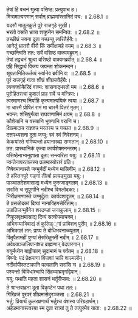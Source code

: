 

  
तेषां हि वचनं श्रुत्वा वसिष्ठ: प्रत्युवाच ह।  
मित्रामात्यगणान् सर्वान् ब्राह्मणांस्तानिदं वच: ॥ 2.68.1 ॥   
यदसौ मातुलकुले पुरे राजगृहे सुखी।  
भरतो वसति भ्रात्रा शत्रुघ्नेन समन्वित: ॥ 2.68.2 ॥   
तच्छीघ्रं जवना दूता गच्छन्तु त्वरितैर्हयै:।  
आनेतुं भ्रातरौ वीरौ किं समीक्षामहे वयम् ॥ 2.68.3 ॥   
गच्छन्त्विति तत: सर्वे वसिष्ठं वाक्यमब्रुवन्।  
तेषां तद्वचनं श्रुत्वा वसिष्ठो वाक्यमब्रवीत् ॥ 2.68.4 ॥   
एहि सिद्धार्थ विजय जयन्ता शोकनन्दन।  
श्रूयतामितिकर्तव्यं सर्वानेव ब्रवीमि व: ॥ 2.68.5 ॥   
पुरं राजगृहं गत्वा शीघ्रं शीघ्रजवैर्हयै:।  
त्यक्तशोकैरिदं वाच्य: शासनाद्भरतो मम ॥ 2.68.6 ॥   
पुरोहितस्त्वां कुशलं प्राह सर्वे च मन्त्रिण:।  
त्वरमाणश्च निर्याहि कृत्यमात्ययिकं त्वया ॥ 2.68.7 ॥   
मा चास्मै प्रोषितं रामं मा चास्मै पितरं मृतम्।  
भवन्त: शंसिषुर्गत्वा राघवाणामिमं क्षयम् ॥ 2.68.8 ॥   
कौशेयानि च वस्त्राणि भूषणानि वराणि च।  
क्षिप्रमादाय राज्ञश्च भरतस्य च गच्छत ॥ 2.68.9 ॥   
दत्तपथ्यशना दूता जग्मु: स्वं स्वं निवेशनम्।  
केकयांस्ते गमिष्यन्तो हयानारुह्य सम्मतान् ॥ 2.68.10 ॥   
तत: प्रास्थानिकं कृत्वा कार्यशेषमनन्तरम्।  
वसिष्ठेनाभ्यनुज्ञाता दूता: सन्त्वरिता ययु: ॥ 2.68.11 ॥   
न्यन्तेनापरतालस्य प्रलम्बस्योत्तरं प्रति।  
निषेवमाणास्ते जग्मुर्नदीं मध्येन मालिनीम् ॥ 2.68.12 ॥   
ते हस्तिनपुरे गङ्गां तीर्त्वा प्रत्यङ्मुखा ययु:।  
पाञ्चालदेशमासाद्य मध्येन कुरुजाङ्गलम् ॥ 2.68.13 ॥   
सरांसि च सुपूर्णानि नदीश्च विमलोदका:।  
निरीक्षमाणास्ते जग्मुर्दूता: कार्यवशाद्द्रुतम् ॥ 2.68.14 ॥   
ते प्रसन्नोदकां दिव्यां नानाविहगसेविताम्।  
उपातिजग्मुर्वेगेन शरदण्डां जनाकुलाम् ॥ 2.68.15 ॥   
निकूलवृक्षमासाद्य दिव्यं सत्योपयाचनम्।  
अभिगम्याभिवाद्यं तं कुलिड््गां प्राविशन् पुरीम् ॥ 2.68.16 ॥   
अभिकालं तत: प्राप्य ते बोधिभवनाच्च्युताम्।  
पितृपैतामहीं पुण्यां तेरुरिक्षुमतीं नदीम् ॥ 2.68.17 ॥   
अवेक्ष्याञ्जलिपानांश्च ब्राह्मणान् वेदपारगान्।  
ययुर्मध्येन बाह्लीकान् सुदामानं च पर्वतम् ॥ 2.68.18 ॥   
विष्णो: पदं प्रेक्षमाणा विपाशां चापि शाल्मलीम्।  
नदीर्वापीस्तटाकानि पल्वलानि सरांसि च ॥ 2.68.19 ॥   
पश्यन्तो विविधांश्चापि सिंहव्याघ्रमृगद्विपान्।  
ययु: पथाति महता शासनं भर्तुरीप्सव: ॥ 2.68.20 ॥   
ते श्रान्तवाहना दूता विकृष्टेन पथा तत:।  
गिरिव्रजं पुरवरं शीघ्रमासेदुरञ्जसा ॥ 2.68.21 ॥   
भर्तु: प्रियार्थं कुलरक्षणार्थं भर्तुश्च वंशस्य परिग्रहार्थम्।  
अहेडमानास्त्वरया स्म दूता रात्र्यां तु ते तत्पुरमेव याता: ॥ 2.68.22 ॥   
